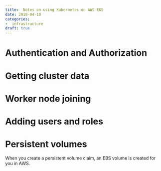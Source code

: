 ```yaml
---
title:  Notes on using Kubernetes on AWS EKS
date: 2018-04-10
categories:
-  infrastructure
draft: true
---
```


# Authentication and Authorization

# Getting cluster data

# Worker node joining

# Adding users and roles


# Persistent volumes

When you create a persistent volume claim, an EBS volume is created for you in AWS. 

